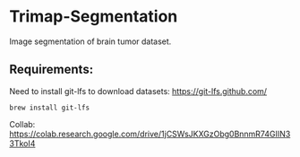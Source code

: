 # Trimap-Segmentation
Image segmentation of brain tumor dataset.
<br>
## Requirements:
Need to install git-lfs to download datasets: https://git-lfs.github.com/
```
brew install git-lfs
````

Collab: https://colab.research.google.com/drive/1jCSWsJKXGzObg0BnnmR74GIIN33TkoI4
